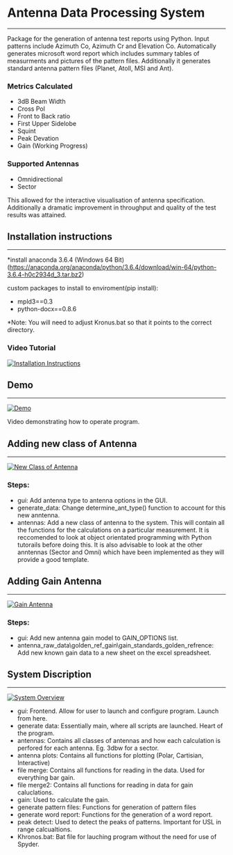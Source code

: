 # Antenna Data Processing System
---------------------------------
Package for the generation of antenna test reports using Python. Input patterns include Azimuth Co, Azimuth Cr and Elevation Co. Automatically generates microsoft word report which includes summary tables of measurments and pictures of the pattern files. Additionally it generates standard antenna pattern files (Planet, Atoll, MSI and Ant). 

### Metrics Calculated
* 3dB Beam Width 
* Cross Pol
* Front to Back ratio
* First Upper Sidelobe
* Squint
* Peak Devation
* Gain (Working Progress)

### Supported Antennas 
* Omnidirectional
* Sector

This allowed for the interactive visualisation of antenna specification. Additionally a dramatic improvement in throughput and quality of the test results was attained. 

## Installation instructions
---------------------------

*install anaconda 3.6.4 (Windows 64 Bit)(https://anaconda.org/anaconda/python/3.6.4/download/win-64/python-3.6.4-h0c2934d_3.tar.bz2)

custom packages to install to enviroment(pip install):
* mpld3==0.3
* python-docx==0.8.6

*Note: You will need to adjust Kronus.bat so that it points to the correct directory. 

### Video Tutorial 
[![Installation Instructions](http://img.youtube.com/vi/Ossz98FQkOA/maxresdefault.jpg )](https://youtu.be/rOvK_EEp3lo?list=PL9XiBq5tluqR__rTCCEkhs2Nn9olB-A-Q)

## Demo
-------
[![Demo](http://img.youtube.com/vi/Ossz98FQkOA/maxresdefault.jpg )](https://youtu.be/48oUes7xsiM?list=PL9XiBq5tluqR__rTCCEkhs2Nn9olB-A-Q)

Video demonstrating how to operate program. 

## Adding new class of Antenna  
------------------------------
[![New Class of Antenna](http://img.youtube.com/vi/Ossz98FQkOA/maxresdefault.jpg )](https://youtu.be/rOvK_EEp3lo?list=PL9XiBq5tluqR__rTCCEkhs2Nn9olB-A-Q)

### Steps:
* gui: Add antenna type to antenna options in the GUI. 
* generate_data: Change determine_ant_type() function to account for this new anntenna. 
* antennas: Add a new class of antenna to the system. This will contain all the functions for the calculations on a particular measurement. It is reccomended to look at object orientated programming with Python tutorails before doing this. It is also advisable to look at the other anntennas (Sector and Omni) which have been implemented as they will provide a good template. 


## Adding Gain Antenna
------------------------------
[![Gain Antenna](http://img.youtube.com/vi/Ossz98FQkOA/maxresdefault.jpg )](https://youtu.be/rWX__yiAm18?list=PL9XiBq5tluqR__rTCCEkhs2Nn9olB-A-Q)

### Steps:
* gui: Add new antenna gain model to GAIN_OPTIONS list.
* antenna_raw_data\golden_ref_gain\gain_standards_golden_refrence: Add new known gain data to a new sheet on the excel spreadsheet. 

## System Discription 
--------------------
[![System Overview](http://img.youtube.com/vi/Ossz98FQkOA/maxresdefault.jpg )](https://youtu.be/Ossz98FQkOA?list=PL9XiBq5tluqR__rTCCEkhs2Nn9olB-A-Q)

* gui: Frontend. Allow for user to launch and configure program. Launch from here.
* generate data: Essentially main, where all scripts are launched. Heart of the program.  
* antennas: Contains all classes of antennas and how each calculation is perfored for each antenna. Eg. 3dbw for a sector. 
* antenna plots: Contains all functions for plotting (Polar, Cartisian, Interactive)
* file merge: Contains all functions for reading in the data. Used for everything bar gain.
* file merge2: Contains all functions for reading in data for gain caluclations. 
* gain: Used to calculate the gain.
* generate pattern files: Functions for generation of pattern files
* generate word report: Functions for the generation of a word report.
* peak detect: Used to detect the peaks of patterns. Important for USL in range calcualtions.
* Khronos.bat: Bat file for lauching program without the need for use of Spyder. 
